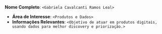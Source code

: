 **Nome Completo**: `<Gabriela Cavalcanti Ramos Leal>`
   - **Área de Interesse**: `<Produtos e Dados>`
   - **Informações Relevantes**: `<Objetivo de atuar em produtos digitais, usando dados para melhor discovery e priorização.>`